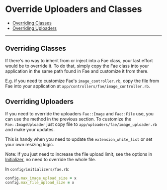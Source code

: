 # Override Uploaders and Classes

* [Overriding Classes](#overriding-classes)
* [Overriding Uploaders](#overriding-uploaders)

---

## Overriding Classes

If there's no way to inherit from or inject into a Fae class, your last effort would be to override it. To do that, simply copy the Fae class into your application in the same path found in Fae and customize it from there.

E.g. if you need to customize Fae's `image_controller.rb`, copy the file from Fae into your application at `app/controllers/fae/image_controller.rb`.

## Overriding Uploaders

If you need to override the uploaders `Fae::Image` and `Fae::File` use, you can use the method in the previous section. To customize the `Fae::ImageUploader` just copy file to `app/uploaders/fae/image_uploader.rb` and make your updates.

This is handy when you need to update the `extension_white_list` or set your own resizing logic.

Note: If you just need to increase the file upload limit, see the options in [Initializer](docs/topics/initializer.md), no need to override the whole file.


In `config/initializers/fae.rb`:

```ruby
config.max_image_upload_size = x
config.max_file_upload_size = x
```
